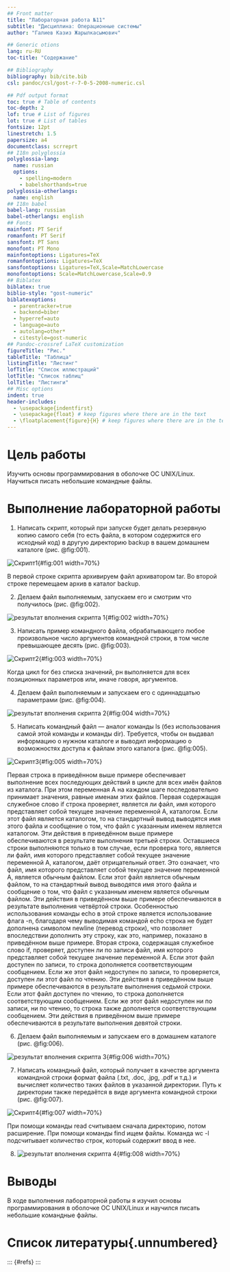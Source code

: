 ```yaml
---
## Front matter
title: "Лабораторная работа №11"
subtitle: "Дисциплина: Операционные системы"
author: "Галиев Казиз Жарылкасымович"

## Generic otions
lang: ru-RU
toc-title: "Содержание"

## Bibliography
bibliography: bib/cite.bib
csl: pandoc/csl/gost-r-7-0-5-2008-numeric.csl

## Pdf output format
toc: true # Table of contents
toc-depth: 2
lof: true # List of figures
lot: true # List of tables
fontsize: 12pt
linestretch: 1.5
papersize: a4
documentclass: scrreprt
## I18n polyglossia
polyglossia-lang:
  name: russian
  options:
	- spelling=modern
	- babelshorthands=true
polyglossia-otherlangs:
  name: english
## I18n babel
babel-lang: russian
babel-otherlangs: english
## Fonts
mainfont: PT Serif
romanfont: PT Serif
sansfont: PT Sans
monofont: PT Mono
mainfontoptions: Ligatures=TeX
romanfontoptions: Ligatures=TeX
sansfontoptions: Ligatures=TeX,Scale=MatchLowercase
monofontoptions: Scale=MatchLowercase,Scale=0.9
## Biblatex
biblatex: true
biblio-style: "gost-numeric"
biblatexoptions:
  - parentracker=true
  - backend=biber
  - hyperref=auto
  - language=auto
  - autolang=other*
  - citestyle=gost-numeric
## Pandoc-crossref LaTeX customization
figureTitle: "Рис."
tableTitle: "Таблица"
listingTitle: "Листинг"
lofTitle: "Список иллюстраций"
lotTitle: "Список таблиц"
lolTitle: "Листинги"
## Misc options
indent: true
header-includes:
  - \usepackage{indentfirst}
  - \usepackage{float} # keep figures where there are in the text
  - \floatplacement{figure}{H} # keep figures where there are in the text
---
```


# Цель работы

Изучить основы программирования в оболочке ОС UNIX/Linux. Научиться писать небольшие командные файлы.

# Выполнение лабораторной работы

1. Написать скрипт, который при запуске будет делать резервную копию самого себя (то есть файла, в котором содержится его исходный код) в другую директорию backup в вашем домашнем каталоге (рис. @fig:001).

![Скрипт1](image/1.png){#fig:001 width=70%}

В первой строке скрипта архивируем файл архиватором tar. Во второй строке перемещаем архив в каталог backup.

2. Делаем файл выполняемым, запускаем его и смотрим что получилось (рис. @fig:002).

![результат вполнения скрипта 1](image/2.png){#fig:002 width=70%}

3. Написать пример командного файла, обрабатывающего любое произвольное число аргументов командной строки, в том числе превышающее десять (рис. @fig:003).

![Скрипт2](image/3.png){#fig:003 width=70%}

Когда цикл for без списка значений, рн выполняется для всех позиционных параметров или, иначе говоря, аргументов.

4. Делаем файл выполняемым и запускаем его с одиннадцатью параметрами (рис. @fig:004).

![результат вполнения скрипта 2](image/4.png){#fig:004 width=70%}

5. Написать командный файл — аналог команды ls (без использования самой этой команды и команды dir). Требуется, чтобы он выдавал информацию о нужном каталоге и выводил информацию о возможностях доступа к файлам этого каталога (рис. @fig:005).

![Скрипт3](image/5.png){#fig:005 width=70%}

Первая строка в приведённом выше примере обеспечивает выполнение всех последующих действий в цикле для всех имён файлов из каталога. При этом переменная А на каждом шаге последовательно принимает значения, равные именам этих файлов. Первая содержащая служебное слово if строка проверяет, является ли файл, имя которого представляет собой текущее значение переменной А, каталогом. Если этот файл является каталогом, то на стандартный вывод выводятся имя этого файла и сообщение о том, что файл с указанным именем является каталогом. Эти действия в приведённом выше примере обеспечиваются в результате выполнения третьей строки.
Оставшиеся строки выполняются только в том случае, если проверка того, является ли файл, имя которого представляет собой текущее значение переменной А, каталогом, даёт отрицательный ответ. Это означает, что файл, имя которого представляет собой текущее значение переменной А, является обычным файлом. Если этот файл является обычным файлом, то на стандартный вывод выводятся имя этого файла и сообщение о том, что файл с указанным именем является обычным файлом. Эти действия в приведённом выше примере обеспечиваются в результате выполнения четвёртой строки. Особенностью использования команды echo в этой строке является использование флага -n, благодаря чему выводимая командой echo строка не будет дополнена символом newline (перевод строки), что позволяет впоследствии дополнить эту строку, как это, например, показано в приведённом выше примере. Вторая строка, содержащая служебное слово if, проверяет, доступен ли по записи файл, имя которого представляет собой текущее значение переменной А. Если этот файл доступен по записи, то строка дополняется соответствующим сообщением. Если же этот файл недоступен по записи, то проверяется, доступен ли этот файл по чтению. Эти действия в приведённом выше примере обеспечиваются в результате выполнения седьмой строки. Если этот файл доступен по чтению, то строка дополняется соответствующим сообщением. Если же этот файл недоступен ни по записи, ни по чтению, то строка также дополняется соответствующим сообщением.
Эти действия в приведённом выше примере обеспечиваются в результате выполнения девятой строки.

6. Делаем файл выполняемым и запускаем его в домашнем каталоге (рис. @fig:006).

![результат вполнения скрипта 3](image/6.png){#fig:006 width=70%}

7. Написать командный файл, который получает в качестве аргумента командной строки формат файла (.txt, .doc, .jpg, .pdf и т.д.) и вычисляет количество таких файлов в указанной директории. Путь к директории также передаётся в виде аргумента командной строки (рис. @fig:007).

![Скрипт4](image/7.png){#fig:007 width=70%}

При помощи команды read считываем сначала директорию, потом расширение. При помощи команды find ищем файлы. Команда wc -l подсчитывает количество строк, который содержит ввод в нее.

8. ![результат вполнения скрипта 4](image/8.png){#fig:008 width=70%}

# Выводы

В ходе выполнения лабораторной работы я изучил основы программирования в оболочке ОС UNIX/Linux и научился писать небольшие командные файлы.

# Список литературы{.unnumbered}

::: {#refs}
:::
